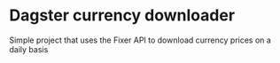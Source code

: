 # Dagster currency downloader

Simple project that uses the Fixer API to download currency prices on a daily basis
